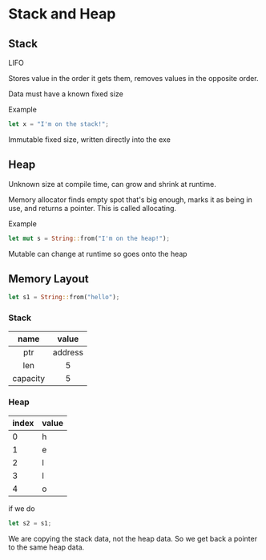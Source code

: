 # Stack and Heap

## Stack
LIFO

Stores value in the order it gets them, removes values in the opposite order.

Data must have a known fixed size 

Example
```rust
let x = "I'm on the stack!";
```
Immutable fixed size, written directly into the exe

## Heap
Unknown size at compile time, can grow and shrink at runtime.

Memory allocator finds empty spot that's big enough, marks it as being in use, and returns a pointer. This is called allocating.

Example
```rust
let mut s = String::from("I'm on the heap!");
```
Mutable can change at runtime so goes onto the heap

## Memory Layout
```rust
let s1 = String::from("hello");
```

### Stack
|   name   |  value  |
|:--------:|:-------:|
| ptr      | address |
| len      | 5       |
| capacity | 5       |

### Heap
| index | value |
|-------|-------|
| 0     | h     |
| 1     | e     |
| 2     | l     |
| 3     | l     |
| 4     | o     |

if we do 
```rust
let s2 = s1;
```
We are copying the stack data, not the heap data. So we get back a pointer to the same heap data.